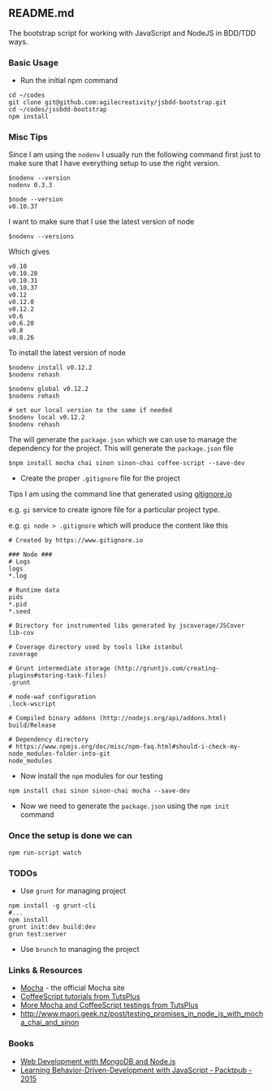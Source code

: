 ## README.md

The bootstrap script for working with JavaScript and NodeJS in BDD/TDD ways.

### Basic Usage

- Run the initial npm command

```shell
cd ~/codes
git clone git@github.com:agilecreativity/jsbdd-bootstrap.git
cd ~/codes/jssbdd-bootstrap
npm install
```

### Misc Tips

Since I am using the `nodenv` I usually run the following command first just to
make sure that I have everything setup to use the right version.

```
$nodenv --version
nodenv 0.3.3

$node --version
v0.10.37
```

I want to make sure that I use the latest version of node

```shell
$nodenv --versions
```

Which gives

```shell
v0.10
v0.10.28
v0.10.31
v0.10.37
v0.12
v0.12.0
v0.12.2
v0.6
v0.6.20
v0.8
v0.8.26
```

To install the latest version of node

```shell
$nodenv install v0.12.2
$nodenv rehash

$nodenv global v0.12.2
$nodenv rehash

# set our local version to the same if needed
$nodenv local v0.12.2
$nodenv rehash
```

The will generate the `package.json` which we can use to manage the dependency
for the project. This will generate the `package.json` file

```shell
$npm install mocha chai sinon sinon-chai coffee-script --save-dev
```

- Create the proper `.gitignore` file for the project

Tips I am using the command line that generated using [gitignore.io](http://www.gitignore.io)

e.g. `gi` service to create ignore file for a particular project type.

e.g. `gi node > .gitignore` which will produce the content like this

```
# Created by https://www.gitignore.io

### Node ###
# Logs
logs
*.log

# Runtime data
pids
*.pid
*.seed

# Directory for instrumented libs generated by jscoverage/JSCover
lib-cov

# Coverage directory used by tools like istanbul
coverage

# Grunt intermediate storage (http://gruntjs.com/creating-plugins#storing-task-files)
.grunt

# node-waf configuration
.lock-wscript

# Compiled binary addons (http://nodejs.org/api/addons.html)
build/Release

# Dependency directory
# https://www.npmjs.org/doc/misc/npm-faq.html#should-i-check-my-node_modules-folder-into-git
node_modules
```

- Now install the `npm` modules for our testing

```
npm install chai sinon sinon-chai mocha --save-dev
```

- Now we need to generate the `package.json` using the `npm init` command

### Once the setup is done we can

```shell
npm run-script watch
```

### TODOs

- Use `grunt` for managing project
```
npm install -g grunt-cli
#...
npm install
grunt init:dev build:dev
grun test:server
```

- Use `brunch` to managing the project

### Links & Resources

- [Mocha](http://mochajs.org/) - the official Mocha site
- [CoffeeScript tutorials from TutsPlus](http://code.tutsplus.com/categories/coffeescript)
- [More Mocha and CoffeeScript testings from TutsPlus](http://code.tutsplus.com/tutorials/better-coffeescript-testing-with-mocha--net-24696)
- http://www.maori.geek.nz/post/testing_promises_in_node_js_with_mocha_chai_and_sinon

### Books
- [Web Development with MongoDB and Node.js](http://kroltech.com/2014/02/node-js-testing-with-mocha-chai-sinon-proxyquire/#.VSiqcWSqqko)
- [Learning Behavior-Driven-Development with JavaScript - Packtpub - 2015](http://packtpub.com/)
